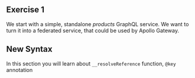 ## Exercise 1

We start with a simple, standalone *products* GraphQL service. We want to turn it into a federated service, that could be used by Apollo Gateway. 

## New Syntax
In this section you will learn about `__resolveReference` function, `@key` annotation
